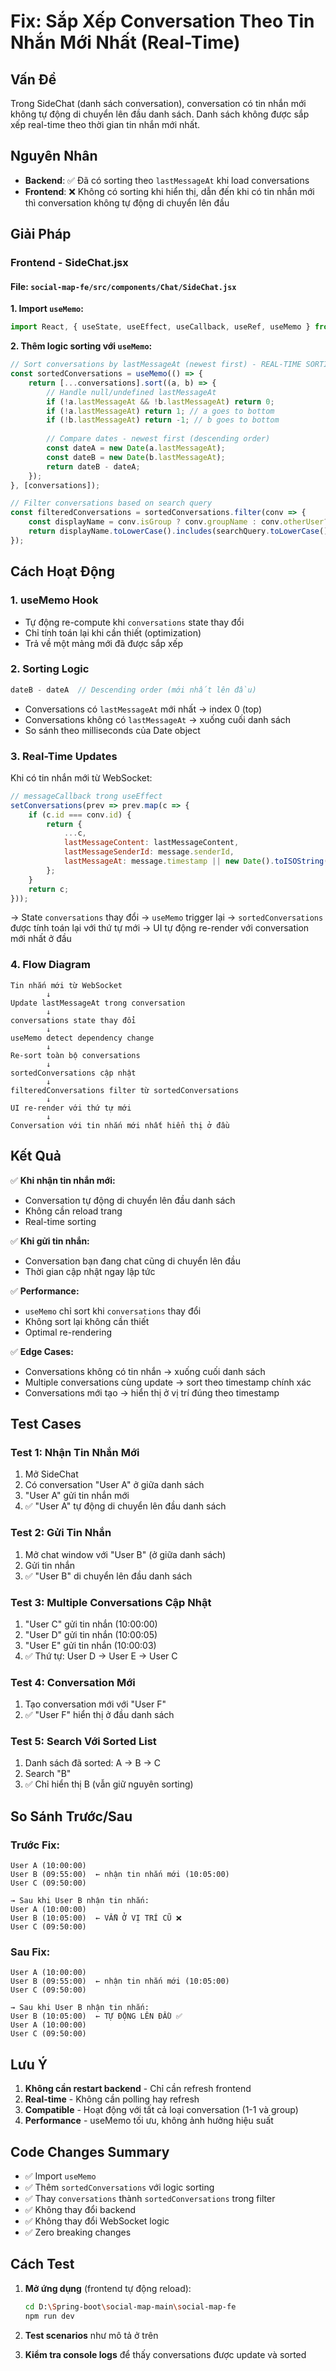 # Fix: Sắp Xếp Conversation Theo Tin Nhắn Mới Nhất (Real-Time)

## Vấn Đề
Trong SideChat (danh sách conversation), conversation có tin nhắn mới không tự động di chuyển lên đầu danh sách. Danh sách không được sắp xếp real-time theo thời gian tin nhắn mới nhất.

## Nguyên Nhân
- **Backend**: ✅ Đã có sorting theo `lastMessageAt` khi load conversations
- **Frontend**: ❌ Không có sorting khi hiển thị, dẫn đến khi có tin nhắn mới thì conversation không tự động di chuyển lên đầu

## Giải Pháp

### Frontend - SideChat.jsx

#### File: `social-map-fe/src/components/Chat/SideChat.jsx`

**1. Import `useMemo`:**
```javascript
import React, { useState, useEffect, useCallback, useRef, useMemo } from 'react';
```

**2. Thêm logic sorting với `useMemo`:**
```javascript
// Sort conversations by lastMessageAt (newest first) - REAL-TIME SORTING
const sortedConversations = useMemo(() => {
    return [...conversations].sort((a, b) => {
        // Handle null/undefined lastMessageAt
        if (!a.lastMessageAt && !b.lastMessageAt) return 0;
        if (!a.lastMessageAt) return 1; // a goes to bottom
        if (!b.lastMessageAt) return -1; // b goes to bottom
        
        // Compare dates - newest first (descending order)
        const dateA = new Date(a.lastMessageAt);
        const dateB = new Date(b.lastMessageAt);
        return dateB - dateA;
    });
}, [conversations]);

// Filter conversations based on search query
const filteredConversations = sortedConversations.filter(conv => {
    const displayName = conv.isGroup ? conv.groupName : conv.otherUser?.displayName || '';
    return displayName.toLowerCase().includes(searchQuery.toLowerCase());
});
```

## Cách Hoạt Động

### 1. **useMemo Hook**
- Tự động re-compute khi `conversations` state thay đổi
- Chỉ tính toán lại khi cần thiết (optimization)
- Trả về một mảng mới đã được sắp xếp

### 2. **Sorting Logic**
```javascript
dateB - dateA  // Descending order (mới nhất lên đầu)
```

- Conversations có `lastMessageAt` mới nhất → index 0 (top)
- Conversations không có `lastMessageAt` → xuống cuối danh sách
- So sánh theo milliseconds của Date object

### 3. **Real-Time Updates**
Khi có tin nhắn mới từ WebSocket:
```javascript
// messageCallback trong useEffect
setConversations(prev => prev.map(c => {
    if (c.id === conv.id) {
        return {
            ...c,
            lastMessageContent: lastMessageContent,
            lastMessageSenderId: message.senderId,
            lastMessageAt: message.timestamp || new Date().toISOString(), // ← Cập nhật timestamp
        };
    }
    return c;
}));
```

→ State `conversations` thay đổi
→ `useMemo` trigger lại
→ `sortedConversations` được tính toán lại với thứ tự mới
→ UI tự động re-render với conversation mới nhất ở đầu

### 4. **Flow Diagram**
```
Tin nhắn mới từ WebSocket
        ↓
Update lastMessageAt trong conversation
        ↓
conversations state thay đổi
        ↓
useMemo detect dependency change
        ↓
Re-sort toàn bộ conversations
        ↓
sortedConversations cập nhật
        ↓
filteredConversations filter từ sortedConversations
        ↓
UI re-render với thứ tự mới
        ↓
Conversation với tin nhắn mới nhất hiển thị ở đầu
```

## Kết Quả

✅ **Khi nhận tin nhắn mới:**
- Conversation tự động di chuyển lên đầu danh sách
- Không cần reload trang
- Real-time sorting

✅ **Khi gửi tin nhắn:**
- Conversation bạn đang chat cũng di chuyển lên đầu
- Thời gian cập nhật ngay lập tức

✅ **Performance:**
- `useMemo` chỉ sort khi `conversations` thay đổi
- Không sort lại không cần thiết
- Optimal re-rendering

✅ **Edge Cases:**
- Conversations không có tin nhắn → xuống cuối danh sách
- Multiple conversations cùng update → sort theo timestamp chính xác
- Conversations mới tạo → hiển thị ở vị trí đúng theo timestamp

## Test Cases

### Test 1: Nhận Tin Nhắn Mới
1. Mở SideChat
2. Có conversation "User A" ở giữa danh sách
3. "User A" gửi tin nhắn mới
4. ✅ "User A" tự động di chuyển lên đầu danh sách

### Test 2: Gửi Tin Nhắn
1. Mở chat window với "User B" (ở giữa danh sách)
2. Gửi tin nhắn
3. ✅ "User B" di chuyển lên đầu danh sách

### Test 3: Multiple Conversations Cập Nhật
1. "User C" gửi tin nhắn (10:00:00)
2. "User D" gửi tin nhắn (10:00:05)
3. "User E" gửi tin nhắn (10:00:03)
4. ✅ Thứ tự: User D → User E → User C

### Test 4: Conversation Mới
1. Tạo conversation mới với "User F"
2. ✅ "User F" hiển thị ở đầu danh sách

### Test 5: Search Với Sorted List
1. Danh sách đã sorted: A → B → C
2. Search "B"
3. ✅ Chỉ hiển thị B (vẫn giữ nguyên sorting)

## So Sánh Trước/Sau

### Trước Fix:
```
User A (10:00:00)
User B (09:55:00)  ← nhận tin nhắn mới (10:05:00)
User C (09:50:00)

→ Sau khi User B nhận tin nhắn:
User A (10:00:00)
User B (10:05:00)  ← VẪN Ở VỊ TRÍ CŨ ❌
User C (09:50:00)
```

### Sau Fix:
```
User A (10:00:00)
User B (09:55:00)  ← nhận tin nhắn mới (10:05:00)
User C (09:50:00)

→ Sau khi User B nhận tin nhắn:
User B (10:05:00)  ← TỰ ĐỘNG LÊN ĐẦU ✅
User A (10:00:00)
User C (09:50:00)
```

## Lưu Ý

1. **Không cần restart backend** - Chỉ cần refresh frontend
2. **Real-time** - Không cần polling hay refresh
3. **Compatible** - Hoạt động với tất cả loại conversation (1-1 và group)
4. **Performance** - useMemo tối ưu, không ảnh hưởng hiệu suất

## Code Changes Summary

- ✅ Import `useMemo`
- ✅ Thêm `sortedConversations` với logic sorting
- ✅ Thay `conversations` thành `sortedConversations` trong filter
- ✅ Không thay đổi backend
- ✅ Không thay đổi WebSocket logic
- ✅ Zero breaking changes

## Cách Test

1. **Mở ứng dụng** (frontend tự động reload):
   ```bash
   cd D:\Spring-boot\social-map-main\social-map-fe
   npm run dev
   ```

2. **Test scenarios** như mô tả ở trên

3. **Kiểm tra console logs** để thấy conversations được update và sorted

